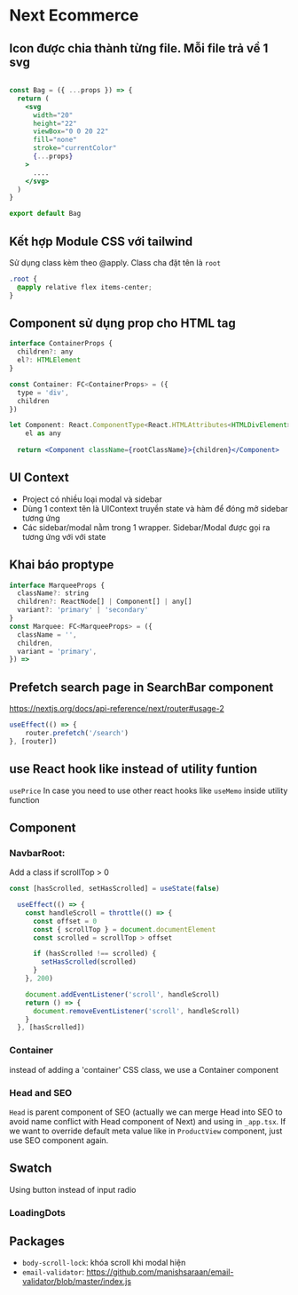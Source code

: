 # Next Ecommerce

## Icon được chia thành từng file. Mỗi file trả về 1 svg

```jsx

const Bag = ({ ...props }) => {
  return (
    <svg
      width="20"
      height="22"
      viewBox="0 0 20 22"
      fill="none"
      stroke="currentColor"
      {...props}
    >
      ....
    </svg>
  )
}

export default Bag
```

## Kết hợp Module CSS với tailwind

Sử dụng class kèm theo @apply. Class cha đặt tên là `root`

```css
.root {
  @apply relative flex items-center;
}
```

## Component sử dụng prop cho HTML tag

```jsx
interface ContainerProps {
  children?: any
  el?: HTMLElement
}

const Container: FC<ContainerProps> = ({
  type = 'div',
  children
})

let Component: React.ComponentType<React.HTMLAttributes<HTMLDivElement>> =
    el as any
    
  return <Component className={rootClassName}>{children}</Component> 
```

## UI Context

- Project có nhiều loại modal và sidebar
- Dùng 1 context tên là UIContext truyền state và hàm để đóng mở sidebar tương ứng
- Các sidebar/modal nằm trong 1 wrapper. Sidebar/Modal được gọi ra tương ứng với với state

## Khai báo proptype

```jsx
interface MarqueeProps {
  className?: string
  children?: ReactNode[] | Component[] | any[]
  variant?: 'primary' | 'secondary'
}
const Marquee: FC<MarqueeProps> = ({
  className = '',
  children,
  variant = 'primary',
}) =>
```

## Prefetch search page in SearchBar component

<https://nextjs.org/docs/api-reference/next/router#usage-2>
  
```js
useEffect(() => {
    router.prefetch('/search')
}, [router])
```

## use React hook like instead of utility funtion

`usePrice`
In case you need to use other react hooks like `useMemo` inside utility function

## Component

### NavbarRoot:

Add a class if scrollTop > 0

```js
const [hasScrolled, setHasScrolled] = useState(false)

  useEffect(() => {
    const handleScroll = throttle(() => {
      const offset = 0
      const { scrollTop } = document.documentElement
      const scrolled = scrollTop > offset

      if (hasScrolled !== scrolled) {
        setHasScrolled(scrolled)
      }
    }, 200)

    document.addEventListener('scroll', handleScroll)
    return () => {
      document.removeEventListener('scroll', handleScroll)
    }
  }, [hasScrolled])
```

### Container

instead of adding a 'container' CSS class, we use a Container component

### Head and SEO

`Head` is parent component of SEO (actually we can merge Head into SEO to avoid name conflict with Head component of Next) and using in `_app.tsx`. If we want to override default meta value like in `ProductView` component, just use SEO component again.

## Swatch

Using button instead of input radio

### LoadingDots

## Packages

- `body-scroll-lock`: khóa scroll khi modal hiện
- `email-validator`: <https://github.com/manishsaraan/email-validator/blob/master/index.js>




